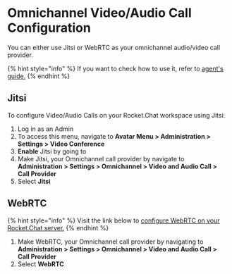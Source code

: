# Omnichannel Video/Audio Call Configuration

You can either use Jitsi or WebRTC as your omnichannel audio/video call provider.

{% hint style="info" %}
If you want to check how to use it, refer to [agent's guide.](https://docs.rocket.chat/guides/omnichannel/omnichannel-agents-guides/livechat-video-audio-call-agents-guide)
{% endhint %}

## Jitsi

To configure Video/Audio Calls on your Rocket.Chat workspace using Jitsi:

1. Log in as an Admin
2. To access this menu, navigate to **Avatar Menu > Administration > Settings > Video Conference**
3. **Enable** Jitsi by going to&#x20;
4. Make Jitsi, your Omnichannel call provider by navigate to **Administration > Settings > Omnichannel > Video and Audio Call > Call Provider**&#x20;
5. Select **Jitsi**

## WebRTC

{% hint style="info" %}
Visit the link below to [configure WebRTC on your Rocket.Chat server.](https://docs.rocket.chat/guides/administration/settings/webrtc)
{% endhint %}

1. Make WebRTC, your Omnichannel call provider by navigating to **Administration > Settings >  Omnichannel > Video and Audio Call > Call Provider**&#x20;
2. Select **WebRTC**
